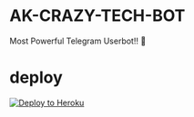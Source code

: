 # AK-CRAZY-TECH-BOT
Most Powerful Telegram Userbot!! 🤗
# deploy
<a href="https://heroku.com/deploy?template=https://github.com/pro-boy/AK-CRAZY-TECH-BOT/blob/main"> <img src="https://www2.assets.heroku.com/assets/elements/elements-buttons-2-4867044559069b937ba0fd078f5604f310a49928bd1b59fb3d2f0ff96e0d97c8.svg" alt="Deploy to Heroku" /></a></p>
